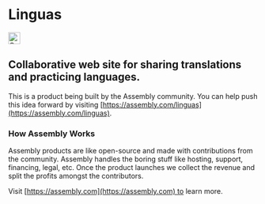 # Linguas

<a href="https://assembly.com/linguas/bounties"><img src="https://asm-badger.herokuapp.com/linguas/badges/tasks.svg" height="24px" alt="Open Tasks" /></a>

## Collaborative web site for sharing translations and practicing languages.

This is a product being built by the Assembly community. You can help push this idea forward by visiting [https://assembly.com/linguas](https://assembly.com/linguas).

### How Assembly Works

Assembly products are like open-source and made with contributions from the community. Assembly handles the boring stuff like hosting, support, financing, legal, etc. Once the product launches we collect the revenue and split the profits amongst the contributors.

Visit [https://assembly.com](https://assembly.com) to learn more.
